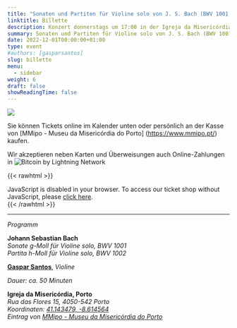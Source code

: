 ```yaml
---
title: "Sonaten und Partiten für Violine solo von J. S. Bach (BWV 1001 - 1002)"
linktitle: Billette
description: Konzert donnerstags um 17:00 in der Igreja da Misericórdia do Porto, MMipo, Porto, Portugal
summary: Sonaten und Partiten für Violine solo von J. S. Bach (BWV 1001 - 1002), Gaspar Santos, Violine, in der Igreja da Misericórdia do Porto, MMipo
date: 2022-12-01T00:00:00+01:00
type: event
#authors: [gasparsantos]
slug: billette
menu: 
  - sidebar
weight: 6
draft: false
showReadingTime: false
---
```

![](/images/viralagenda.png)

Sie können Tickets online im Kalender unten oder persönlich an der Kasse von [MMipo - Museu da Misericórdia do Porto] (https://www.mmipo.pt/) kaufen.

Wir akzeptieren neben Karten und Überweisungen auch Online-Zahlungen in ![Bitcoin by Lightning Network](/images/bitcoinsmall.png)

{{< rawhtml >}}
<link rel="stylesheet" type="text/css" href="https://pretix.eu/gfs/bach-2/widget/v1.css">
<script type="text/javascript" src="https://pretix.eu/widget/v1.de.js" async></script>

<pretix-widget event="https://pretix.eu/gfs/bach2022/"></pretix-widget>
<noscript>
   <div class="pretix-widget">
        <div class="pretix-widget-info-message">
            JavaScript is disabled in your browser. To access our ticket shop without JavaScript, please <a target="_blank" rel="noopener" href="https://pretix.eu/gfs/bach2022/">click here</a>.
        </div>
    </div>
</noscript>
{{< /rawhtml >}}

---

*Programm*  

**Johann Sebastian Bach**   
*Sonate g-Moll für Violine solo, BWV 1001*  
*Partita h-Moll für Violine solo, BWV 1002*  

**[Gaspar Santos](/de/)**, *Violine*  

*Dauer: ca. 50 Minuten*  

**Igreja da Misericórdia, Porto**  
*Rua das Flores 15, 4050-542 Porto*  
*Koordinaten: [41.143479, -8.614564](https://goo.gl/maps/teqWd1yQMZQuCEBG7)*  
*Eintrag von [MMipo - Museu da Misericórdia do Porto](https://www.mmipo.pt/)*
